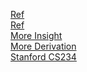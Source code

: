 [Ref](https://towardsdatascience.com/policy-gradients-in-a-nutshell-8b72f9743c5d)   
[Ref](https://towardsdatascience.com/policy-based-reinforcement-learning-the-easy-way-8de9a3356083)   
[More Insight](http://www.scholarpedia.org/article/Policy_gradient_methods#:~:text=Policy%20gradient%20methods%20are%20a,cumulative%20reward\)%20by%20gradient%20descent.)    
[More Derivation](https://blog.csdn.net/qq_30615903/article/details/80747380)   
[Stanford CS234](https://web.stanford.edu/class/cs234/CS234Win2019/slides/lnotes8.pdf) 

